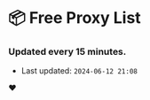 # :package: Free Proxy List
### Updated every 15 minutes.

- Last updated: `2024-06-12 21:08`

:heart:
